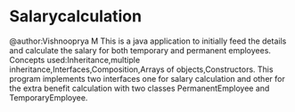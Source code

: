 # Salarycalculation
@author:Vishnooprya M
This is  a java application to initially feed the details and calculate the salary for both temporary and permanent employees.
Concepts used:Inheritance,multiple inheritance,Interfaces,Composition,Arrays of objects,Constructors.
This program implements two interfaces one for salary calculation and other for the extra benefit calculation with two classes PermanentEmployee and TemporaryEmployee.
